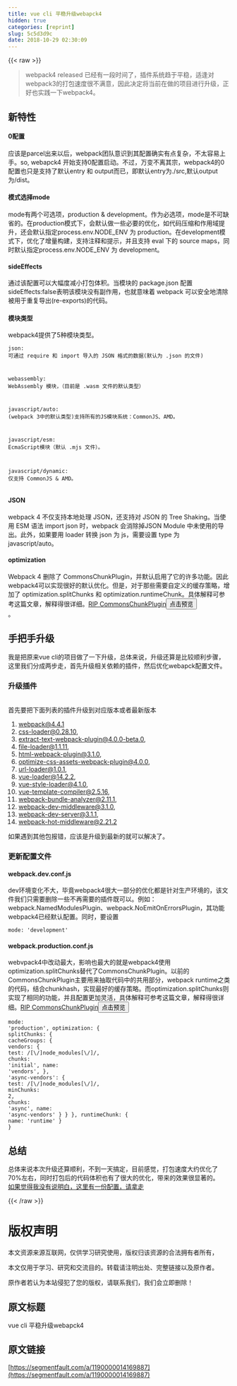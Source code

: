```yaml
---
title: vue cli 平稳升级webapck4
hidden: true
categories: [reprint]
slug: 5c5d3d9c
date: 2018-10-29 02:30:09
---
```


{{< raw >}}
<blockquote>webpack4 released &#x5DF2;&#x7ECF;&#x6709;&#x4E00;&#x6BB5;&#x65F6;&#x95F4;&#x4E86;&#xFF0C;&#x63D2;&#x4EF6;&#x7CFB;&#x7EDF;&#x8D8B;&#x4E8E;&#x5E73;&#x7A33;&#xFF0C;&#x9002;&#x9022;&#x5BF9;webpack3&#x7684;&#x6253;&#x5305;&#x901F;&#x5EA6;&#x5F88;&#x4E0D;&#x6EE1;&#x610F;&#xFF0C;&#x56E0;&#x6B64;&#x51B3;&#x5B9A;&#x5C06;&#x5F53;&#x524D;&#x5728;&#x505A;&#x7684;&#x9879;&#x76EE;&#x8FDB;&#x884C;&#x5347;&#x7EA7;&#xFF0C;&#x6B63;&#x597D;&#x4E5F;&#x5B9E;&#x8DF5;&#x4E00;&#x4E0B;webpack4&#x3002;</blockquote><h2 id="articleHeader0">&#x65B0;&#x7279;&#x6027;</h2><h4>0&#x914D;&#x7F6E;</h4><p>&#x5E94;&#x8BE5;&#x662F;parcel&#x51FA;&#x6765;&#x4EE5;&#x540E;&#xFF0C;webpack&#x56E2;&#x961F;&#x610F;&#x8BC6;&#x5230;&#x5176;&#x914D;&#x7F6E;&#x786E;&#x5B9E;&#x6709;&#x70B9;&#x590D;&#x6742;&#xFF0C;&#x4E0D;&#x592A;&#x5BB9;&#x6613;&#x4E0A;&#x624B;&#x3002;so, webapck4 &#x5F00;&#x59CB;&#x652F;&#x6301;0&#x914D;&#x7F6E;&#x542F;&#x52A8;&#x3002;&#x4E0D;&#x8FC7;&#xFF0C;&#x4E07;&#x53D8;&#x4E0D;&#x79BB;&#x5176;&#x5B97;&#xFF0C;webpack4&#x7684;0&#x914D;&#x7F6E;&#x4E5F;&#x53EA;&#x662F;&#x652F;&#x6301;&#x4E86;&#x9ED8;&#x8BA4;entry &#x548C; output&#x800C;&#x5DF2;&#xFF0C;&#x5373;&#x9ED8;&#x8BA4;entry&#x4E3A;./src,&#x9ED8;&#x8BA4;output&#x4E3A;/dist&#x3002;</p><h4>&#x6A21;&#x5F0F;&#x9009;&#x62E9;mode</h4><p>mode&#x6709;&#x4E24;&#x4E2A;&#x53EF;&#x9009;&#x9879;&#xFF0C;production &amp; development&#x3002;&#x4F5C;&#x4E3A;&#x5FC5;&#x9009;&#x9879;&#xFF0C;mode&#x662F;&#x4E0D;&#x53EF;&#x7F3A;&#x7701;&#x7684;&#x3002;&#x5728;production&#x6A21;&#x5F0F;&#x4E0B;&#xFF0C;&#x4F1A;&#x9ED8;&#x8BA4;&#x505A;&#x4E00;&#x4E9B;&#x5FC5;&#x8981;&#x7684;&#x4F18;&#x5316;&#xFF0C;&#x5982;&#x4EE3;&#x7801;&#x538B;&#x7F29;&#x548C;&#x4F5C;&#x7528;&#x57DF;&#x63D0;&#x5347;&#xFF0C;&#x8FD8;&#x4F1A;&#x9ED8;&#x8BA4;&#x6307;&#x5B9A;process.env.NODE_ENV &#x4E3A; production&#x3002;&#x5728;development&#x6A21;&#x5F0F;&#x4E0B;&#xFF0C;&#x4F18;&#x5316;&#x4E86;&#x589E;&#x91CF;&#x6784;&#x5EFA;&#xFF0C;&#x652F;&#x6301;&#x6CE8;&#x91CA;&#x548C;&#x63D0;&#x793A;&#xFF0C;&#x5E76;&#x4E14;&#x652F;&#x6301; eval &#x4E0B;&#x7684; source maps&#xFF0C;&#x540C;&#x65F6;&#x9ED8;&#x8BA4;&#x6307;&#x5B9A;process.env.NODE_ENV &#x4E3A; development&#x3002;</p><h4>sideEffects</h4><p>&#x901A;&#x8FC7;&#x8BE5;&#x914D;&#x7F6E;&#x53EF;&#x4EE5;&#x5927;&#x5E45;&#x5EA6;&#x51CF;&#x5C0F;&#x6253;&#x5305;&#x4F53;&#x79EF;&#x3002;&#x5F53;&#x6A21;&#x5757;&#x7684; package.json &#x914D;&#x7F6E;sideEffects:false&#x8868;&#x660E;&#x8BE5;&#x6A21;&#x5757;&#x6CA1;&#x6709;&#x526F;&#x4F5C;&#x7528;&#xFF0C;&#x4E5F;&#x5C31;&#x610F;&#x5473;&#x7740; webpack &#x53EF;&#x4EE5;&#x5B89;&#x5168;&#x5730;&#x6E05;&#x9664;&#x88AB;&#x7528;&#x4E8E;&#x91CD;&#x590D;&#x5BFC;&#x51FA;(re-exports)&#x7684;&#x4EE3;&#x7801;&#x3002;</p><h4>&#x6A21;&#x5757;&#x7C7B;&#x578B;</h4><p>webpack4&#x63D0;&#x4F9B;&#x4E86;5&#x79CD;&#x6A21;&#x5757;&#x7C7B;&#x578B;&#x3002;</p><div class="widget-codetool" style="display:none"><div class="widget-codetool--inner"><span class="selectCode code-tool" data-toggle="tooltip" data-placement="top" title="" data-original-title="&#x5168;&#x9009;"></span> <span type="button" class="copyCode code-tool" data-toggle="tooltip" data-placement="top" data-clipboard-text="json: &#x53EF;&#x901A;&#x8FC7; require &#x548C; import &#x5BFC;&#x5165;&#x7684; JSON &#x683C;&#x5F0F;&#x7684;&#x6570;&#x636E;(&#x9ED8;&#x8BA4;&#x4E3A; .json &#x7684;&#x6587;&#x4EF6;)

webassembly: WebAssembly &#x6A21;&#x5757;&#xFF0C;&#xFF08;&#x76EE;&#x524D;&#x662F; .wasm &#x6587;&#x4EF6;&#x7684;&#x9ED8;&#x8BA4;&#x7C7B;&#x578B;&#xFF09;

javascript/auto: (webpack 3&#x4E2D;&#x7684;&#x9ED8;&#x8BA4;&#x7C7B;&#x578B;)&#x652F;&#x6301;&#x6240;&#x6709;&#x7684;JS&#x6A21;&#x5757;&#x7CFB;&#x7EDF;&#xFF1A;CommonJS&#x3001;AMD&#x3002;

javascript/esm: EcmaScript&#x6A21;&#x5757;&#xFF08;&#x9ED8;&#x8BA4; .mjs &#x6587;&#x4EF6;&#xFF09;&#x3002;

javascript/dynamic: &#x4EC5;&#x652F;&#x6301; CommonJS &amp; AMD&#x3002;
" title="" data-original-title="&#x590D;&#x5236;"></span> <span type="button" class="saveToNote code-tool" data-toggle="tooltip" data-placement="top" title="" data-original-title="&#x653E;&#x8FDB;&#x7B14;&#x8BB0;"></span></div></div><pre class="hljs http"><code><span class="hljs-attribute">json</span>: &#x53EF;&#x901A;&#x8FC7; require &#x548C; import &#x5BFC;&#x5165;&#x7684; JSON &#x683C;&#x5F0F;&#x7684;&#x6570;&#x636E;(&#x9ED8;&#x8BA4;&#x4E3A; .json &#x7684;&#x6587;&#x4EF6;)

<span class="http"><span class="hljs-attribute">webassembly</span>: WebAssembly &#x6A21;&#x5757;&#xFF0C;&#xFF08;&#x76EE;&#x524D;&#x662F; .wasm &#x6587;&#x4EF6;&#x7684;&#x9ED8;&#x8BA4;&#x7C7B;&#x578B;&#xFF09;

<span class="http"><span class="hljs-attribute">javascript/auto</span>: (webpack 3&#x4E2D;&#x7684;&#x9ED8;&#x8BA4;&#x7C7B;&#x578B;)&#x652F;&#x6301;&#x6240;&#x6709;&#x7684;JS&#x6A21;&#x5757;&#x7CFB;&#x7EDF;&#xFF1A;CommonJS&#x3001;AMD&#x3002;

<span class="http"><span class="hljs-attribute">javascript/esm</span>: EcmaScript&#x6A21;&#x5757;&#xFF08;&#x9ED8;&#x8BA4; .mjs &#x6587;&#x4EF6;&#xFF09;&#x3002;

<span class="actionscript">javascript/<span class="hljs-keyword">dynamic</span>: &#x4EC5;&#x652F;&#x6301; CommonJS &amp; AMD&#x3002;
</span></span></span></span></code></pre><h4>JSON</h4><p>webpack 4 &#x4E0D;&#x4EC5;&#x652F;&#x6301;&#x672C;&#x5730;&#x5904;&#x7406; JSON&#xFF0C;&#x8FD8;&#x652F;&#x6301;&#x5BF9; JSON &#x7684; Tree Shaking&#x3002;&#x5F53;&#x4F7F;&#x7528; ESM &#x8BED;&#x6CD5; import json &#x65F6;&#xFF0C;webpack &#x4F1A;&#x6D88;&#x9664;&#x6389;JSON Module &#x4E2D;&#x672A;&#x4F7F;&#x7528;&#x7684;&#x5BFC;&#x51FA;&#x3002;&#x6B64;&#x5916;&#xFF0C;&#x5982;&#x679C;&#x8981;&#x7528; loader &#x8F6C;&#x6362; json &#x4E3A; js&#xFF0C;&#x9700;&#x8981;&#x8BBE;&#x7F6E; type &#x4E3A; javascript/auto&#x3002;</p><h4>optimization</h4><p>Webpack 4 &#x5220;&#x9664;&#x4E86; CommonsChunkPlugin&#xFF0C;&#x5E76;&#x9ED8;&#x8BA4;&#x542F;&#x7528;&#x4E86;&#x5B83;&#x7684;&#x8BB8;&#x591A;&#x529F;&#x80FD;&#x3002;&#x56E0;&#x6B64;webpack4&#x53EF;&#x4EE5;&#x5B9E;&#x73B0;&#x5F88;&#x597D;&#x7684;&#x9ED8;&#x8BA4;&#x4F18;&#x5316;&#x3002;&#x4F46;&#x662F;&#xFF0C;&#x5BF9;&#x4E8E;&#x90A3;&#x4E9B;&#x9700;&#x8981;&#x81EA;&#x5B9A;&#x4E49;&#x7684;&#x7F13;&#x5B58;&#x7B56;&#x7565;&#xFF0C;&#x589E;&#x52A0;&#x4E86; optimization.splitChunks &#x548C; optimization.runtimeChunk&#x3002;&#x5177;&#x4F53;&#x89E3;&#x91CA;&#x53EF;&#x53C2;&#x8003;&#x8FD9;&#x7BC7;&#x6587;&#x7AE0;&#xFF0C;&#x89E3;&#x91CA;&#x5F97;&#x5F88;&#x8BE6;&#x7EC6;&#x3002;<a href="https://gist.github.com/sokra/1522d586b8e5c0f5072d7565c2bee693" rel="nofollow noreferrer" target="_blank">RIP CommonsChunkPlugin</a><button class="btn btn-xs btn-default ml10 preview" data-url="sokra/1522d586b8e5c0f5072d7565c2bee693" data-typeid="1">&#x70B9;&#x51FB;&#x9884;&#x89C8;</button><br>&#x3002;</p><h2 id="articleHeader1">&#x624B;&#x628A;&#x624B;&#x5347;&#x7EA7;</h2><p>&#x6211;&#x662F;&#x628A;&#x539F;&#x6765;vue cli&#x7684;&#x9879;&#x76EE;&#x505A;&#x4E86;&#x4E00;&#x4E0B;&#x5347;&#x7EA7;&#xFF0C;&#x603B;&#x4F53;&#x6765;&#x8BF4;&#xFF0C;&#x5347;&#x7EA7;&#x8FD8;&#x7B97;&#x662F;&#x6BD4;&#x8F83;&#x987A;&#x5229;&#x6B65;&#x9AA4;&#xFF0C;&#x8FD9;&#x91CC;&#x6211;&#x4EEC;&#x5206;&#x6210;&#x4E24;&#x6B65;&#x8D70;&#xFF0C;&#x9996;&#x5148;&#x5347;&#x7EA7;&#x76F8;&#x5173;&#x4F9D;&#x8D56;&#x7684;&#x63D2;&#x4EF6;&#xFF0C;&#x7136;&#x540E;&#x4F18;&#x5316;webapck&#x914D;&#x7F6E;&#x6587;&#x4EF6;&#x3002;</p><h3 id="articleHeader2">&#x5347;&#x7EA7;&#x63D2;&#x4EF6;</h3><p><br>&#x9996;&#x5148;&#x8981;&#x628A;&#x4E0B;&#x9762;&#x5217;&#x8868;&#x7684;&#x63D2;&#x4EF6;&#x5347;&#x7EA7;&#x5230;&#x5BF9;&#x5E94;&#x7248;&#x672C;&#x6216;&#x8005;&#x6700;&#x65B0;&#x7248;&#x672C;</p><ol><li>webpack@4.4.1</li><li>css-loader@0.28.10,</li><li>extract-text-webpack-plugin@4.0.0-beta.0,</li><li>file-loader@1.1.11,</li><li>html-webpack-plugin@3.1.0,</li><li>optimize-css-assets-webpack-plugin@4.0.0,</li><li>url-loader@1.0.1,</li><li>vue-loader@14.2.2,</li><li>vue-style-loader@4.1.0,</li><li>vue-template-compiler@2.5.16,</li><li>webpack-bundle-analyzer@2.11.1,</li><li>webpack-dev-middleware@3.1.0,</li><li>webpack-dev-server@3.1.1,</li><li>webpack-hot-middleware@2.21.2</li></ol><p>&#x5982;&#x679C;&#x9047;&#x5230;&#x5176;&#x4ED6;&#x5305;&#x62A5;&#x9519;&#xFF0C;&#x5E94;&#x8BE5;&#x662F;&#x5347;&#x7EA7;&#x5230;&#x6700;&#x65B0;&#x7684;&#x5C31;&#x53EF;&#x4EE5;&#x89E3;&#x51B3;&#x4E86;&#x3002;</p><h3 id="articleHeader3">&#x66F4;&#x65B0;&#x914D;&#x7F6E;&#x6587;&#x4EF6;</h3><h4>webpack.dev.conf.js</h4><p>dev&#x73AF;&#x5883;&#x53D8;&#x5316;&#x4E0D;&#x5927;&#xFF0C;&#x6BD5;&#x7ADF;webpack4&#x5F88;&#x5927;&#x4E00;&#x90E8;&#x5206;&#x7684;&#x4F18;&#x5316;&#x90FD;&#x662F;&#x9488;&#x5BF9;&#x751F;&#x4EA7;&#x73AF;&#x5883;&#x7684;&#xFF0C;&#x8BE5;&#x6587;&#x4EF6;&#x6211;&#x4EEC;&#x53EA;&#x9700;&#x8981;&#x5220;&#x9664;&#x4E00;&#x4E9B;&#x4E0D;&#x518D;&#x9700;&#x8981;&#x7684;&#x63D2;&#x4EF6;&#x65E2;&#x53EF;&#x4EE5;&#x3002;&#x4F8B;&#x5982;&#xFF1A;webpack.NamedModulesPlugin&#x3001;webpack.NoEmitOnErrorsPlugin&#xFF0C;&#x5176;&#x529F;&#x80FD;webpack4&#x5DF2;&#x7ECF;&#x9ED8;&#x8BA4;&#x914D;&#x7F6E;&#x3002;&#x540C;&#x65F6;&#xFF0C;&#x8981;&#x8BBE;&#x7F6E;</p><div class="widget-codetool" style="display:none"><div class="widget-codetool--inner"><span class="selectCode code-tool" data-toggle="tooltip" data-placement="top" title="" data-original-title="&#x5168;&#x9009;"></span> <span type="button" class="copyCode code-tool" data-toggle="tooltip" data-placement="top" data-clipboard-text="mode: &apos;development&apos;" title="" data-original-title="&#x590D;&#x5236;"></span> <span type="button" class="saveToNote code-tool" data-toggle="tooltip" data-placement="top" title="" data-original-title="&#x653E;&#x8FDB;&#x7B14;&#x8BB0;"></span></div></div><pre class="hljs groovy"><code style="word-break:break-word;white-space:initial"><span class="hljs-string">mode:</span> <span class="hljs-string">&apos;development&apos;</span></code></pre><h4>webpack.production.conf.js</h4><p>webvpack4&#x4E2D;&#x6539;&#x52A8;&#x6700;&#x5927;&#xFF0C;&#x5F71;&#x54CD;&#x4E5F;&#x6700;&#x5927;&#x7684;&#x5C31;&#x662F;webpack4&#x4F7F;&#x7528;optimization.splitChunks&#x66FF;&#x4EE3;&#x4E86;CommonsChunkPlugin&#x3002;&#x4EE5;&#x524D;&#x7684;CommonsChunkPlugin&#x4E3B;&#x8981;&#x7528;&#x6765;&#x62BD;&#x53D6;&#x4EE3;&#x7801;&#x4E2D;&#x7684;&#x5171;&#x7528;&#x90E8;&#x5206;&#xFF0C;webpack runtime&#x4E4B;&#x7C7B;&#x7684;&#x4EE3;&#x7801;&#xFF0C;&#x7ED3;&#x5408;chunkhash&#xFF0C;&#x5B9E;&#x73B0;&#x6700;&#x597D;&#x7684;&#x7F13;&#x5B58;&#x7B56;&#x7565;&#x3002;&#x800C;optimization.splitChunks&#x5219;&#x5B9E;&#x73B0;&#x4E86;&#x76F8;&#x540C;&#x7684;&#x529F;&#x80FD;&#xFF0C;&#x5E76;&#x4E14;&#x914D;&#x7F6E;&#x66F4;&#x52A0;&#x7075;&#x6D3B;&#xFF0C;&#x5177;&#x4F53;&#x89E3;&#x91CA;&#x53EF;&#x53C2;&#x8003;&#x8FD9;&#x7BC7;&#x6587;&#x7AE0;&#xFF0C;&#x89E3;&#x91CA;&#x5F97;&#x5F88;&#x8BE6;&#x7EC6;&#x3002;<a href="https://gist.github.com/sokra/1522d586b8e5c0f5072d7565c2bee693" rel="nofollow noreferrer" target="_blank">RIP CommonsChunkPlugin</a><button class="btn btn-xs btn-default ml10 preview" data-url="sokra/1522d586b8e5c0f5072d7565c2bee693" data-typeid="1">&#x70B9;&#x51FB;&#x9884;&#x89C8;</button></p><div class="widget-codetool" style="display:none"><div class="widget-codetool--inner"><span class="selectCode code-tool" data-toggle="tooltip" data-placement="top" title="" data-original-title="&#x5168;&#x9009;"></span> <span type="button" class="copyCode code-tool" data-toggle="tooltip" data-placement="top" data-clipboard-text="mode: &apos;production&apos;,
optimization: {
  splitChunks: {
    cacheGroups: {
      vendors: {
        test: /[\\/]node_modules[\\/]/,
        chunks: &apos;initial&apos;,
        name: &apos;vendors&apos;,
      },
      &apos;async-vendors&apos;: {
        test: /[\\/]node_modules[\\/]/,
        minChunks: 2,
        chunks: &apos;async&apos;,
        name: &apos;async-vendors&apos;
      }
    }
  },
  runtimeChunk: { name: &apos;runtime&apos; }
}" title="" data-original-title="&#x590D;&#x5236;"></span> <span type="button" class="saveToNote code-tool" data-toggle="tooltip" data-placement="top" title="" data-original-title="&#x653E;&#x8FDB;&#x7B14;&#x8BB0;"></span></div></div><pre class="hljs vim"><code><span class="hljs-keyword">mode</span>: <span class="hljs-string">&apos;production&apos;</span>,
optimization: {
  splitChunk<span class="hljs-variable">s:</span> {
    cacheGroup<span class="hljs-variable">s:</span> {
      vendor<span class="hljs-variable">s:</span> {
        tes<span class="hljs-variable">t:</span> /[\\/]node_modules[\\/]/,
        chunk<span class="hljs-variable">s:</span> <span class="hljs-string">&apos;initial&apos;</span>,
        name: <span class="hljs-string">&apos;vendors&apos;</span>,
      },
      <span class="hljs-string">&apos;async-vendors&apos;</span>: {
        tes<span class="hljs-variable">t:</span> /[\\/]node_modules[\\/]/,
        minChunk<span class="hljs-variable">s:</span> <span class="hljs-number">2</span>,
        chunk<span class="hljs-variable">s:</span> <span class="hljs-string">&apos;async&apos;</span>,
        name: <span class="hljs-string">&apos;async-vendors&apos;</span>
      }
    }
  },
  runtimeChunk: { name: <span class="hljs-string">&apos;runtime&apos;</span> }
}</code></pre><h2 id="articleHeader4">&#x603B;&#x7ED3;</h2><p>&#x603B;&#x4F53;&#x6765;&#x8BF4;&#x672C;&#x6B21;&#x5347;&#x7EA7;&#x8FD8;&#x7B97;&#x987A;&#x5229;&#xFF0C;&#x4E0D;&#x5230;&#x4E00;&#x5929;&#x641E;&#x5B9A;&#xFF0C;&#x76EE;&#x524D;&#x611F;&#x89C9;&#xFF0C;&#x6253;&#x5305;&#x901F;&#x5EA6;&#x5927;&#x7EA6;&#x4F18;&#x5316;&#x4E86;70%&#x5DE6;&#x53F3;&#xFF0C;&#x540C;&#x65F6;&#x6253;&#x5305;&#x540E;&#x7684;&#x4EE3;&#x7801;&#x4F53;&#x79EF;&#x4E5F;&#x6709;&#x4E86;&#x5F88;&#x5927;&#x7684;&#x4F18;&#x5316;&#xFF0C;&#x5E26;&#x6765;&#x7684;&#x6548;&#x679C;&#x5F88;&#x663E;&#x8457;&#x7684;&#x3002;<br><a href="https://github.com/teapot-py/webpack4-demo" rel="nofollow noreferrer" target="_blank">&#x5982;&#x679C;&#x89C9;&#x5F97;&#x6211;&#x6CA1;&#x6709;&#x8BF4;&#x660E;&#x767D;&#xFF0C;&#x8FD9;&#x91CC;&#x6709;&#x4E00;&#x4EFD;&#x914D;&#x7F6E;&#xFF0C;&#x8BF7;&#x62FF;&#x8D70;</a></p><p></p>
{{< /raw >}}

# 版权声明
本文资源来源互联网，仅供学习研究使用，版权归该资源的合法拥有者所有，

本文仅用于学习、研究和交流目的。转载请注明出处、完整链接以及原作者。 

原作者若认为本站侵犯了您的版权，请联系我们，我们会立即删除！

## 原文标题
vue cli 平稳升级webapck4

## 原文链接
[https://segmentfault.com/a/1190000014169887](https://segmentfault.com/a/1190000014169887)

